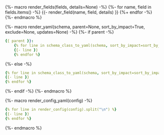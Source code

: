 {%- macro render_fields(fields, details=None) -%}
{%- for name, field in fields.items() -%}
    {{- render_field(name, field, details) }}
{%+ endfor -%}
{%- endmacro %}

{%- macro render_yaml(schema, parent=None, sort_by_impact=True, exclude=None, updates=None) -%}
{%- if parent -%}

```yaml
{{ parent }}:
    {% for line in schema_class_to_yaml(schema, sort_by_impact=sort_by_impact, exclude=exclude, updates=updates).split("\n") %}
    {{- line }}
    {% endfor %}
```

{%- else -%}

```yaml
{% for line in schema_class_to_yaml(schema, sort_by_impact=sort_by_impact, exclude=exclude, updates=updates).split("\n") %}
{{- line }}
{% endfor %}
```

{%- endif -%}
{%- endmacro %}


{%- macro render_config_yaml(config) -%}
```yaml
{% for line in render_config(config).split("\n") %}
{{- line }}
{% endfor %}
```
{%- endmacro %}
